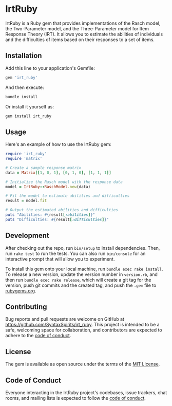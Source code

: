 
# IrtRuby

IrtRuby is a Ruby gem that provides implementations of the Rasch model, the Two-Parameter model, and the Three-Parameter model for Item Response Theory (IRT). It allows you to estimate the abilities of individuals and the difficulties of items based on their responses to a set of items.

## Installation

Add this line to your application's Gemfile:

```ruby
gem 'irt_ruby'
```

And then execute:

```bash
bundle install
```

Or install it yourself as:

```bash
gem install irt_ruby
```

## Usage

Here's an example of how to use the IrtRuby gem:

```ruby
require 'irt_ruby'
require 'matrix'

# Create a sample response matrix
data = Matrix[[1, 0, 1], [0, 1, 0], [1, 1, 1]]

# Initialize the Rasch model with the response data
model = IrtRuby::RaschModel.new(data)

# Fit the model to estimate abilities and difficulties
result = model.fit

# Output the estimated abilities and difficulties
puts "Abilities: #{result[:abilities]}"
puts "Difficulties: #{result[:difficulties]}"
```

## Development

After checking out the repo, run `bin/setup` to install dependencies. Then, run `rake test` to run the tests. You can also run `bin/console` for an interactive prompt that will allow you to experiment.

To install this gem onto your local machine, run `bundle exec rake install`. To release a new version, update the version number in `version.rb`, and then run `bundle exec rake release`, which will create a git tag for the version, push git commits and the created tag, and push the `.gem` file to [rubygems.org](https://rubygems.org).

## Contributing

Bug reports and pull requests are welcome on GitHub at https://github.com/SyntaxSpirits/irt_ruby. This project is intended to be a safe, welcoming space for collaboration, and contributors are expected to adhere to the [code of conduct](https://github.com/SyntaxSpirits/irt_ruby/blob/main/CODE_OF_CONDUCT.md).

## License

The gem is available as open source under the terms of the [MIT License](https://opensource.org/licenses/MIT).

## Code of Conduct

Everyone interacting in the IrtRuby project's codebases, issue trackers, chat rooms, and mailing lists is expected to follow the [code of conduct](https://github.com/SyntaxSpirits/irt_ruby/blob/main/CODE_OF_CONDUCT.md).
